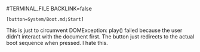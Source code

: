 ﻿#TERMINAL_FILE
BACKLINK=false
```
[button=System/Boot.md;Start]
```

This is just to circumvent DOMException: play() failed because the user didn't interact with the document first.
The button just redirects to the actual boot sequence when pressed. 
I hate this.